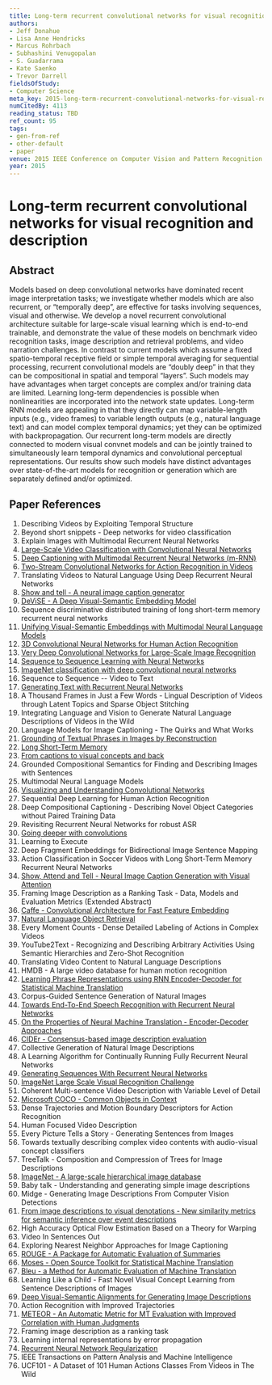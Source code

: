 ```yaml
---
title: Long-term recurrent convolutional networks for visual recognition and description
authors:
- Jeff Donahue
- Lisa Anne Hendricks
- Marcus Rohrbach
- Subhashini Venugopalan
- S. Guadarrama
- Kate Saenko
- Trevor Darrell
fieldsOfStudy:
- Computer Science
meta_key: 2015-long-term-recurrent-convolutional-networks-for-visual-recognition-and-description
numCitedBy: 4113
reading_status: TBD
ref_count: 95
tags:
- gen-from-ref
- other-default
- paper
venue: 2015 IEEE Conference on Computer Vision and Pattern Recognition (CVPR)
year: 2015
---
```


# Long-term recurrent convolutional networks for visual recognition and description

## Abstract

Models based on deep convolutional networks have dominated recent image interpretation tasks; we investigate whether models which are also recurrent, or “temporally deep”, are effective for tasks involving sequences, visual and otherwise. We develop a novel recurrent convolutional architecture suitable for large-scale visual learning which is end-to-end trainable, and demonstrate the value of these models on benchmark video recognition tasks, image description and retrieval problems, and video narration challenges. In contrast to current models which assume a fixed spatio-temporal receptive field or simple temporal averaging for sequential processing, recurrent convolutional models are “doubly deep” in that they can be compositional in spatial and temporal “layers”. Such models may have advantages when target concepts are complex and/or training data are limited. Learning long-term dependencies is possible when nonlinearities are incorporated into the network state updates. Long-term RNN models are appealing in that they directly can map variable-length inputs (e.g., video frames) to variable length outputs (e.g., natural language text) and can model complex temporal dynamics; yet they can be optimized with backpropagation. Our recurrent long-term models are directly connected to modern visual convnet models and can be jointly trained to simultaneously learn temporal dynamics and convolutional perceptual representations. Our results show such models have distinct advantages over state-of-the-art models for recognition or generation which are separately defined and/or optimized.

## Paper References

1. Describing Videos by Exploiting Temporal Structure
2. Beyond short snippets - Deep networks for video classification
3. Explain Images with Multimodal Recurrent Neural Networks
4. [Large-Scale Video Classification with Convolutional Neural Networks](2014-large-scale-video-classification-with-convolutional-neural-networks)
5. [Deep Captioning with Multimodal Recurrent Neural Networks (m-RNN)](2015-deep-captioning-with-multimodal-recurrent-neural-networks-m-rnn)
6. [Two-Stream Convolutional Networks for Action Recognition in Videos](2014-two-stream-convolutional-networks-for-action-recognition-in-videos)
7. Translating Videos to Natural Language Using Deep Recurrent Neural Networks
8. [Show and tell - A neural image caption generator](2015-show-and-tell-a-neural-image-caption-generator)
9. [DeViSE - A Deep Visual-Semantic Embedding Model](2013-devise-a-deep-visual-semantic-embedding-model)
10. Sequence discriminative distributed training of long short-term memory recurrent neural networks
11. [Unifying Visual-Semantic Embeddings with Multimodal Neural Language Models](2014-unifying-visual-semantic-embeddings-with-multimodal-neural-language-models)
12. [3D Convolutional Neural Networks for Human Action Recognition](2013-3d-convolutional-neural-networks-for-human-action-recognition)
13. [Very Deep Convolutional Networks for Large-Scale Image Recognition](2015-very-deep-convolutional-networks-for-large-scale-image-recognition)
14. [Sequence to Sequence Learning with Neural Networks](2014-sequence-to-sequence-learning-with-neural-networks)
15. [ImageNet classification with deep convolutional neural networks](2012-imagenet-classification-with-deep-convolutional-neural-networks)
16. Sequence to Sequence -- Video to Text
17. [Generating Text with Recurrent Neural Networks](2011-generating-text-with-recurrent-neural-networks)
18. A Thousand Frames in Just a Few Words - Lingual Description of Videos through Latent Topics and Sparse Object Stitching
19. Integrating Language and Vision to Generate Natural Language Descriptions of Videos in the Wild
20. Language Models for Image Captioning - The Quirks and What Works
21. [Grounding of Textual Phrases in Images by Reconstruction](2016-grounding-of-textual-phrases-in-images-by-reconstruction)
22. [Long Short-Term Memory](1997-long-short-term-memory)
23. [From captions to visual concepts and back](2015-from-captions-to-visual-concepts-and-back)
24. Grounded Compositional Semantics for Finding and Describing Images with Sentences
25. Multimodal Neural Language Models
26. [Visualizing and Understanding Convolutional Networks](2014-visualizing-and-understanding-convolutional-networks)
27. Sequential Deep Learning for Human Action Recognition
28. Deep Compositional Captioning - Describing Novel Object Categories without Paired Training Data
29. Revisiting Recurrent Neural Networks for robust ASR
30. [Going deeper with convolutions](2015-going-deeper-with-convolutions)
31. Learning to Execute
32. Deep Fragment Embeddings for Bidirectional Image Sentence Mapping
33. Action Classification in Soccer Videos with Long Short-Term Memory Recurrent Neural Networks
34. [Show, Attend and Tell - Neural Image Caption Generation with Visual Attention](2015-show-attend-and-tell-neural-image-caption-generation-with-visual-attention)
35. Framing Image Description as a Ranking Task - Data, Models and Evaluation Metrics (Extended Abstract)
36. [Caffe - Convolutional Architecture for Fast Feature Embedding](2014-caffe-convolutional-architecture-for-fast-feature-embedding)
37. [Natural Language Object Retrieval](2016-natural-language-object-retrieval)
38. Every Moment Counts - Dense Detailed Labeling of Actions in Complex Videos
39. YouTube2Text - Recognizing and Describing Arbitrary Activities Using Semantic Hierarchies and Zero-Shot Recognition
40. Translating Video Content to Natural Language Descriptions
41. HMDB - A large video database for human motion recognition
42. [Learning Phrase Representations using RNN Encoder-Decoder for Statistical Machine Translation](2014-learning-phrase-representations-using-rnn-encoder-decoder-for-statistical-machine-translation)
43. Corpus-Guided Sentence Generation of Natural Images
44. [Towards End-To-End Speech Recognition with Recurrent Neural Networks](2014-towards-end-to-end-speech-recognition-with-recurrent-neural-networks)
45. [On the Properties of Neural Machine Translation - Encoder-Decoder Approaches](2014-on-the-properties-of-neural-machine-translation-encoder-decoder-approaches)
46. [CIDEr - Consensus-based image description evaluation](2015-cider-consensus-based-image-description-evaluation)
47. Collective Generation of Natural Image Descriptions
48. A Learning Algorithm for Continually Running Fully Recurrent Neural Networks
49. [Generating Sequences With Recurrent Neural Networks](2013-generating-sequences-with-recurrent-neural-networks)
50. [ImageNet Large Scale Visual Recognition Challenge](2015-imagenet-large-scale-visual-recognition-challenge)
51. Coherent Multi-sentence Video Description with Variable Level of Detail
52. [Microsoft COCO - Common Objects in Context](2014-microsoft-coco-common-objects-in-context)
53. Dense Trajectories and Motion Boundary Descriptors for Action Recognition
54. Human Focused Video Description
55. Every Picture Tells a Story - Generating Sentences from Images
56. Towards textually describing complex video contents with audio-visual concept classifiers
57. TreeTalk - Composition and Compression of Trees for Image Descriptions
58. [ImageNet - A large-scale hierarchical image database](2009-imagenet-a-large-scale-hierarchical-image-database)
59. Baby talk - Understanding and generating simple image descriptions
60. Midge - Generating Image Descriptions From Computer Vision Detections
61. [From image descriptions to visual denotations - New similarity metrics for semantic inference over event descriptions](2014-from-image-descriptions-to-visual-denotations-new-similarity-metrics-for-semantic-inference-over-event-descriptions)
62. High Accuracy Optical Flow Estimation Based on a Theory for Warping
63. Video In Sentences Out
64. Exploring Nearest Neighbor Approaches for Image Captioning
65. [ROUGE - A Package for Automatic Evaluation of Summaries](2004-rouge-a-package-for-automatic-evaluation-of-summaries)
66. [Moses - Open Source Toolkit for Statistical Machine Translation](2007-moses-open-source-toolkit-for-statistical-machine-translation)
67. [Bleu - a Method for Automatic Evaluation of Machine Translation](2002-bleu-a-method-for-automatic-evaluation-of-machine-translation)
68. Learning Like a Child - Fast Novel Visual Concept Learning from Sentence Descriptions of Images
69. [Deep Visual-Semantic Alignments for Generating Image Descriptions](2017-deep-visual-semantic-alignments-for-generating-image-descriptions)
70. Action Recognition with Improved Trajectories
71. [METEOR - An Automatic Metric for MT Evaluation with Improved Correlation with Human Judgments](2005-meteor-an-automatic-metric-for-mt-evaluation-with-improved-correlation-with-human-judgments)
72. Framing image description as a ranking task
73. Learning internal representations by error propagation
74. [Recurrent Neural Network Regularization](2014-recurrent-neural-network-regularization)
75. IEEE Transactions on Pattern Analysis and Machine Intelligence
76. UCF101 - A Dataset of 101 Human Actions Classes From Videos in The Wild
